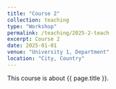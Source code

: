 ```yaml
---
title: "Course 2"
collection: teaching
type: "Workshop"
permalink: /teaching/2025-2-teach
excerpt: Course 2
date: 2025-01-01
venue: "University 1, Department"
location: "City, Country"
---
```


This course is about {{ page.title }}.
